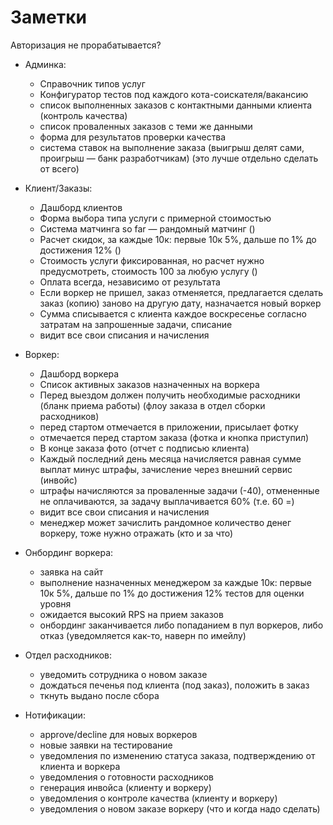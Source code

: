 # Заметки

Авторизация не прорабатывается?

- Админка:
    - Справочник типов услуг
    - Конфигуратор тестов под каждого кота-соискателя/вакансию
    - список выполненных заказов с контактными данными клиента (контроль качества)
    - список проваленных заказов с теми же данными
    - форма для результатов проверки качества
    - система ставок на выполнение заказа (выигрыш делят сами, проигрыш — банк разработчикам) (это лучше отдельно сделать от всего)

- Клиент/Заказы:
    - Дашборд клиентов
    - Форма выбора типа услуги с примерной стоимостью
    - Система матчинга so far — рандомный матчинг ()
    - Расчет скидок, за каждые 10к: первые 10к 5%, дальше по 1% до достижения 12% ()
    - Стоимость услуги фиксированная, но расчет нужно предусмотреть, стоимость 100 за любую услугу ()
    - Оплата всегда, независимо от результата
    - Если воркер не пришел, заказ отменяется, предлагается сделать заказ (копию) заново на другую дату, назначается новый воркер
    - Сумма списывается с клиента каждое воскресенье согласно затратам на запрошенные задачи, списание
    - видит все свои списания и начисления

- Воркер:
    - Дашборд воркера
    - Список активных заказов назначенных на воркера
    - Перед выездом должен получить необходимые расходники (бланк приема работы) (флоу заказа в отдел сборки расходников)
    - перед стартом отмечается в приложении, присылает фотку
    - отмечается перед стартом заказа (фотка и кнопка приступил)
    - В конце заказа фото (отчет с подписью клиента)
    - Каждый последний день месяца начисляется равная сумме выплат минус штрафы, зачисление через внешний сервис (инвойс)
    - штрафы начисляются за проваленные задачи (-40), отмененные не оплачиваются, за задачу выплачивается 60% (т.е. 60 =)
    - видит все свои списания и начисления
    - менеджер может зачислить рандомное количество денег воркеру, тоже нужно отражать (кто и за что)

- Онбординг воркера:
    - заявка на сайт
    - выполнение назначенных менеджером за каждые 10к: первые 10к 5%, дальше по 1% до достижения 12% тестов для оценки уровня
    - ожидается высокий RPS на прием заказов
    - онбординг заканчивается либо попаданием в пул воркеров, либо отказ (уведомляется как-то, наверн по имейлу)

- Отдел расходников:
    - уведомить сотрудника о новом заказе
    - дождаться печенья под клиента (под заказ), положить в заказ
    - ткнуть выдано после сбора

- Нотификации:
    - approve/decline для новых воркеров
    - новые заявки на тестирование
    - уведомления по изменению статуса заказа, подтверждению от клиента и воркера
    - уведомления о готовности расходников
    - генерация инвойса (клиенту и воркеру)
    - уведомления о контроле качества (клиенту и воркеру)
    - уведомления о новом заказе воркеру (что и когда надо сделать)